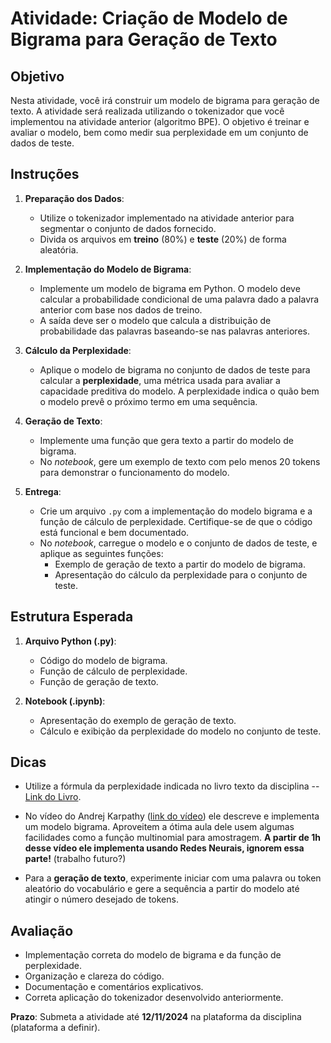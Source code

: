 # Atividade: Criação de Modelo de Bigrama para Geração de Texto

## Objetivo

Nesta atividade, você irá construir um modelo de bigrama para geração de texto. A atividade será realizada utilizando o tokenizador que você implementou na atividade anterior (algoritmo BPE). O objetivo é treinar e avaliar o modelo, bem como medir sua perplexidade em um conjunto de dados de teste.

## Instruções

1. **Preparação dos Dados**:
   - Utilize o tokenizador implementado na atividade anterior para segmentar o conjunto de dados fornecido.
   - Divida os arquivos em **treino** (80%) e **teste** (20%) de forma aleatória.
  
2. **Implementação do Modelo de Bigrama**:
   - Implemente um modelo de bigrama em Python. O modelo deve calcular a probabilidade condicional de uma palavra dado a palavra anterior com base nos dados de treino.
   - A saída deve ser o modelo que calcula a distribuição de probabilidade das palavras baseando-se nas palavras anteriores.
   
3. **Cálculo da Perplexidade**:
   - Aplique o modelo de bigrama no conjunto de dados de teste para calcular a **perplexidade**, uma métrica usada para avaliar a capacidade preditiva do modelo. A perplexidade indica o quão bem o modelo prevê o próximo termo em uma sequência.

4. **Geração de Texto**:
   - Implemente uma função que gera texto a partir do modelo de bigrama.
   - No *notebook*, gere um exemplo de texto com pelo menos 20 tokens para demonstrar o funcionamento do modelo.

5. **Entrega**:
   - Crie um arquivo `.py` com a implementação do modelo bigrama e a função de cálculo de perplexidade. Certifique-se de que o código está funcional e bem documentado.
   - No *notebook*, carregue o modelo e o conjunto de dados de teste, e aplique as seguintes funções:
     - Exemplo de geração de texto a partir do modelo de bigrama.
     - Apresentação do cálculo da perplexidade para o conjunto de teste.

## Estrutura Esperada

1. **Arquivo Python (.py)**:
   - Código do modelo de bigrama.
   - Função de cálculo de perplexidade.
   - Função de geração de texto.

2. **Notebook (.ipynb)**:
   - Apresentação do exemplo de geração de texto.
   - Cálculo e exibição da perplexidade do modelo no conjunto de teste.
  

## Dicas

- Utilize a fórmula da perplexidade indicada no livro texto da disciplina -- [Link do Livro](https://web.stanford.edu/~jurafsky/slp3/).
  
- No vídeo do Andrej Karpathy ([link do vídeo](https://www.youtube.com/watch?v=PaCmpygFfXo)) ele descreve e implementa um modelo bigrama. Aproveitem a ótima aula dele usem algumas facilidades como a função multinomial para amostragem. **A partir de 1h desse vídeo ele implementa usando Redes Neurais, ignorem essa parte!** (trabalho futuro?)
  
- Para a **geração de texto**, experimente iniciar com uma palavra ou token aleatório do vocabulário e gere a sequência a partir do modelo até atingir o número desejado de tokens.

## Avaliação

- Implementação correta do modelo de bigrama e da função de perplexidade.
- Organização e clareza do código.
- Documentação e comentários explicativos.
- Correta aplicação do tokenizador desenvolvido anteriormente.

**Prazo**: Submeta a atividade até **12/11/2024** na plataforma da disciplina (plataforma a definir).
